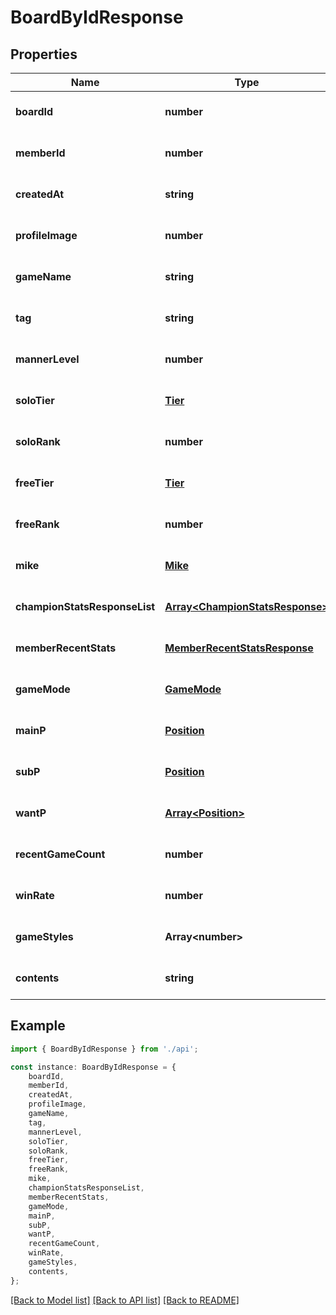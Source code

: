 # BoardByIdResponse


## Properties

Name | Type | Description | Notes
------------ | ------------- | ------------- | -------------
**boardId** | **number** |  | [optional] [default to undefined]
**memberId** | **number** |  | [optional] [default to undefined]
**createdAt** | **string** |  | [optional] [default to undefined]
**profileImage** | **number** |  | [optional] [default to undefined]
**gameName** | **string** |  | [optional] [default to undefined]
**tag** | **string** |  | [optional] [default to undefined]
**mannerLevel** | **number** |  | [optional] [default to undefined]
**soloTier** | [**Tier**](Tier.md) |  | [optional] [default to undefined]
**soloRank** | **number** |  | [optional] [default to undefined]
**freeTier** | [**Tier**](Tier.md) |  | [optional] [default to undefined]
**freeRank** | **number** |  | [optional] [default to undefined]
**mike** | [**Mike**](Mike.md) |  | [optional] [default to undefined]
**championStatsResponseList** | [**Array&lt;ChampionStatsResponse&gt;**](ChampionStatsResponse.md) |  | [optional] [default to undefined]
**memberRecentStats** | [**MemberRecentStatsResponse**](MemberRecentStatsResponse.md) |  | [optional] [default to undefined]
**gameMode** | [**GameMode**](GameMode.md) |  | [optional] [default to undefined]
**mainP** | [**Position**](Position.md) |  | [optional] [default to undefined]
**subP** | [**Position**](Position.md) |  | [optional] [default to undefined]
**wantP** | [**Array&lt;Position&gt;**](Position.md) |  | [optional] [default to undefined]
**recentGameCount** | **number** |  | [optional] [default to undefined]
**winRate** | **number** |  | [optional] [default to undefined]
**gameStyles** | **Array&lt;number&gt;** |  | [optional] [default to undefined]
**contents** | **string** |  | [optional] [default to undefined]

## Example

```typescript
import { BoardByIdResponse } from './api';

const instance: BoardByIdResponse = {
    boardId,
    memberId,
    createdAt,
    profileImage,
    gameName,
    tag,
    mannerLevel,
    soloTier,
    soloRank,
    freeTier,
    freeRank,
    mike,
    championStatsResponseList,
    memberRecentStats,
    gameMode,
    mainP,
    subP,
    wantP,
    recentGameCount,
    winRate,
    gameStyles,
    contents,
};
```

[[Back to Model list]](../README.md#documentation-for-models) [[Back to API list]](../README.md#documentation-for-api-endpoints) [[Back to README]](../README.md)
